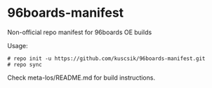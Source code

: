 # 96boards-manifest
Non-official repo manifest for 96boards OE builds

Usage:

```
# repo init -u https://github.com/kuscsik/96boards-manifest.git
# repo sync
```

Check meta-los/README.md for build instructions.
